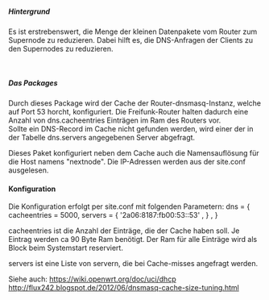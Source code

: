 ##### Hintergrund
Es ist erstrebenswert, die Menge der kleinen Datenpakete vom Router zum 
Supernode zu reduzieren. Dabei hilft es, die DNS-Anfragen der Clients zu 
den Supernodes zu reduzieren. 

<br>

##### Das Packages
Durch dieses Package wird der Cache der Router-dnsmasq-Instanz, welche 
auf Port 53 horcht, konfiguriert. Die Freifunk-Router halten dadurch 
eine Anzahl von dns.cacheentries Einträgen im Ram des Routers vor.  
Sollte ein DNS-Record im Cache nicht gefunden werden, wird einer der in 
der Tabelle dns.servers angegebenen Server abgefragt. 

Dieses Paket konfiguriert neben dem Cache auch die Namensauflösung für 
die Host namens "nextnode". Die IP-Adressen werden aus der site.conf 
ausgelesen.

#### Konfiguration
Die Konfiguration erfolgt per site.conf mit folgenden Parametern:
  dns = {
    cacheentries = 5000,
    servers = { '2a06:8187:fb00:53::53' , } ,
  }

cacheentries ist die Anzahl der Einträge, die der Cache haben soll. Je 
Eintrag werden ca 90 Byte Ram benötigt. Der Ram für alle Einträge wird 
als Block beim Systemstart reserviert. 

servers ist eine Liste von servern, die bei Cache-misses angefragt werden.

Siehe auch:
https://wiki.openwrt.org/doc/uci/dhcp  
http://flux242.blogspot.de/2012/06/dnsmasq-cache-size-tuning.html

